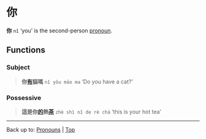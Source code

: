 # 你

**你** `nǐ` ‘you’ is the second-person [pronoun](index.md).

## Functions

### Subject

> **你[有](../verbs/有.md)貓嗎** `nǐ yǒu māo ma` ‘Do you have a cat?’

### Possessive

> **這是你[的](../other/的.md)熱[茶](../nouns/茶.md)** `zhè shì nǐ de rè chá` ‘this is your hot tea’

----

Back up to: [Pronouns](index.md) | [Top](../index.md)
